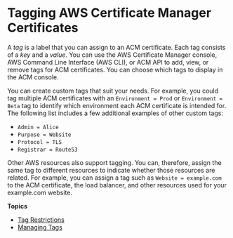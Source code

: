 # Tagging AWS Certificate Manager Certificates<a name="tags"></a>

A *tag* is a label that you can assign to an ACM certificate\. Each tag consists of a *key* and a *value*\. You can use the AWS Certificate Manager console, AWS Command Line Interface \(AWS CLI\), or ACM API to add, view, or remove tags for ACM certificates\. You can choose which tags to display in the ACM console\.

You can create custom tags that suit your needs\. For example, you could tag multiple ACM certificates with an `Environment = Prod` or `Environment = Beta` tag to identify which environment each ACM certificate is intended for\. The following list includes a few additional examples of other custom tags: 
+ `Admin = Alice`
+ `Purpose = Website`
+ `Protocol = TLS`
+ `Registrar = Route53`

Other AWS resources also support tagging\. You can, therefore, assign the same tag to different resources to indicate whether those resources are related\. For example, you can assign a tag such as `Website = example.com` to the ACM certificate, the load balancer, and other resources used for your example\.com website\. 

**Topics**
+ [Tag Restrictions](tags-restrictions.md)
+ [Managing Tags](tags-manage.md)